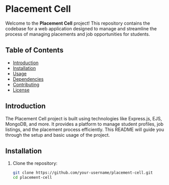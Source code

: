 # Placement Cell

Welcome to the **Placement Cell** project! This repository contains the codebase for a web application designed to manage and streamline the process of managing placements and job opportunities for students.

## Table of Contents

- [Introduction](#introduction)
- [Installation](#installation)
- [Usage](#usage)
- [Dependencies](#dependencies)
- [Contributing](#contributing)
- [License](#license)

## Introduction

The Placement Cell project is built using technologies like Express.js, EJS, MongoDB, and more. It provides a platform to manage student profiles, job listings, and the placement process efficiently. This README will guide you through the setup and basic usage of the project.

## Installation

1. Clone the repository:
   ```bash
   git clone https://github.com/your-username/placement-cell.git
   cd placement-cell

